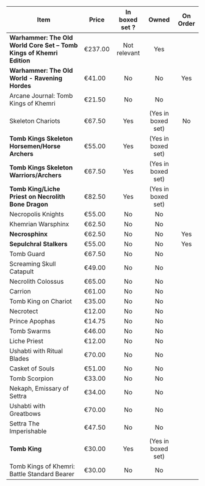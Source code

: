 | Item | Price | In boxed set ? | Owned | On Order |
| --- | --- | :-: | :-: | :-: |
| **Warhammer: The Old World Core Set – Tomb Kings of Khemri Edition** | €237.00 | Not relevant | Yes |
| **Warhammer: The Old World - Ravening Hordes** | €41.00 | No | No | Yes |
| Arcane Journal: Tomb Kings of Khemri | €21.50 | No | No |
| Skeleton Chariots | €67.50 | Yes | (Yes in boxed set) | No | No |
| **Tomb Kings Skeleton Horsemen/Horse Archers** | €55.00 | Yes | (Yes in boxed set) |
| **Tomb Kings Skeleton Warriors/Archers** | €67.50 | Yes | (Yes in boxed set) |
| **Tomb King/Liche Priest on Necrolith Bone Dragon** | €82.50 | Yes | (Yes in boxed set) |
| Necropolis Knights | €55.00 | No | No |
| Khemrian Warsphinx | €62.50 | No | No |
| **Necrosphinx** | €62.50 | No | No | Yes |
| **Sepulchral Stalkers** | €55.00 | No | No | Yes |
| Tomb Guard | €67.50 | No | No |
| Screaming Skull Catapult | €49.00 | No | No |
| Necrolith Colossus | €65.00 | No | No |
| Carrion | €61.00 | No | No |
| Tomb King on Chariot | €35.00 | No | No |
| Necrotect | €12.00 | No | No |
| Prince Apophas | €14.75 | No | No |
| Tomb Swarms | €46.00 | No | No |
| Liche Priest | €12.00 | No | No |
| Ushabti with Ritual Blades | €70.00 | No | No |
| Casket of Souls | €51.00 | No | No |
| Tomb Scorpion | €33.00 | No | No |
| Nekaph, Emissary of Settra | €34.00 | No | No |
| Ushabti with Greatbows | €70.00 | No | No |
| Settra The Imperishable | €47.50 | No | No |
| **Tomb King** | €30.00 | Yes | (Yes in boxed set) |
| Tomb Kings of Khemri: Battle Standard Bearer | €30.00 |  No | No |
